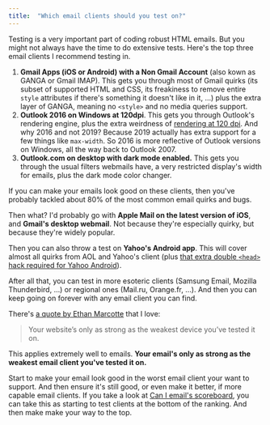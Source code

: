 ```yaml
---
title:  "Which email clients should you test on?"
---
```


Testing is a very important part of coding robust HTML emails. But you might not always have the time to do extensive tests. Here's the top three email clients I recommend testing in.

1. **Gmail Apps (iOS or Android) with a Non Gmail Account** (also kown as GANGA or Gmail IMAP). This gets you through most of Gmail quirks (its subset of supported HTML and CSS, its freakiness to remove entire `style` attributes if there's something it doesn't like in it, …) plus the extra layer of GANGA, meaning no `<style>` and no media queries support.
2. **Outlook 2016 on Windows at 120dpi**. This gets you through Outlook's rendering engine, plus the extra weirdness of [rendering at 120 dpi](https://www.courtneyfantinato.com/correcting-outlook-dpi-scaling-issues/). And why 2016 and not 2019? Because 2019 actually has extra support for a few things like `max-width`. So 2016 is more reflective of Outlook versions on Windows, all the way back to Outlook 2007.
3. **Outlook.com on desktop with dark mode enabled.** This gets you through the usual filters webmails have, a very restricted display's width for emails, plus the dark mode color changer.

If you can make your emails look good on these clients, then you've probably tackled about 80% of the most common email quirks and bugs.

Then what? I'd probably go with **Apple Mail on the latest version of iOS**, and **Gmail's desktop webmail**. Not because they're especially quirky, but because they're widely popular.

Then you can also throw a test on **Yahoo's Android app**. This will cover almost all quirks from AOL and Yahoo's client (plus [that extra double `<head>` hack required for Yahoo Android](https://github.com/hteumeuleu/email-bugs/issues/28)).

After all that, you can test in more esoteric clients (Samsung Email, Mozilla Thunderbird, …) or regional ones (Mail.ru, Orange.fr, …). And then you can keep going on forever with any email client you can find.

There's [a quote by Ethan Marcotte](https://ethanmarcotte.com/wrote/left-to-our-own-devices/) that I love:

> Your website’s only as strong as the weakest device you’ve tested it on.

This applies extremely well to emails. **Your email's only as strong as the weakest email client you've tested it on.**

Start to make your email look good in the worst email client your want to support. And then ensure it's still good, or even make it better, if more capable email clients. If you take a look at [Can I email's scoreboard](https://www.caniemail.com/scoreboard/), you can take this as starting to test clients at the bottom of the ranking. And then make make your way to the top.
